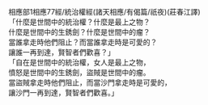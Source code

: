 相應部1相應77經/統治權經(諸天相應/有偈篇/祇夜)(莊春江譯)  
「什麼是世間中的統治權？什麼是最上之物？  
什麼是世間中的生銹劍？什麼是世間中的瘤？  
當誰拿走時他們阻止？而當誰拿走時是可愛的？  
讓誰一再到達，賢智者們歡喜？」  
「自在是世間中的統治權，女人是最上之物，  
憤怒是世間中的生銹劍，盜賊是世間中的瘤。  
當盜賊拿走時他們阻止，而當沙門拿走時是可愛的，  
讓沙門一再到達，賢智者們歡喜。」  
  
  
